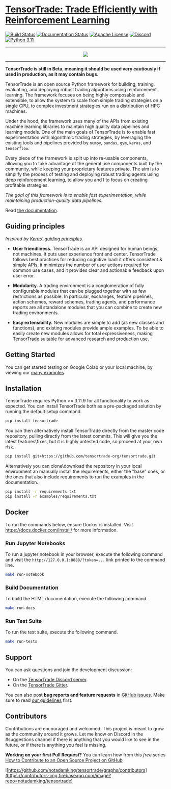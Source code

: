﻿# [TensorTrade: Trade Efficiently with Reinforcement Learning](https://towardsdatascience.com/trade-smarter-w-reinforcement-learning-a5e91163f315?source=friends_link&sk=ea3afd0a305141eb9147be4718826dfb)

[![Build Status](https://travis-ci.com/tensortrade-org/tensortrade.svg?branch=master)](https://travis-ci.org/tensortrade-org/tensortrade)
[![Documentation Status](https://readthedocs.org/projects/tensortrade/badge/?version=latest)](https://tensortrade.org)
[![Apache License](https://img.shields.io/github/license/tensortrade-org/tensortrade.svg?color=brightgreen)](http://www.apache.org/licenses/LICENSE-2.0)
[![Discord](https://img.shields.io/discord/592446624882491402.svg?color=brightgreen)](https://discord.gg/ZZ7BGWh)
[![Python 3.11](https://img.shields.io/badge/python-3.11-blue.svg)](https://www.python.org/downloads/release/python-3110/)

---

<div align="center">
  <img src="https://github.com/notadamking/tensortrade/blob/master/docs/source/_static/logo.jpg">
</div>

---

**TensorTrade is still in Beta, meaning it should be used very cautiously if used in production, as it may contain bugs.**

TensorTrade is an open source Python framework for building, training, evaluating, and deploying robust trading algorithms using reinforcement learning. The framework focuses on being highly composable and extensible, to allow the system to scale from simple trading strategies on a single CPU, to complex investment strategies run on a distribution of HPC machines.

Under the hood, the framework uses many of the APIs from existing machine learning libraries to maintain high quality data pipelines and learning models. One of the main goals of TensorTrade is to enable fast experimentation with algorithmic trading strategies, by leveraging the existing tools and pipelines provided by `numpy`, `pandas`, `gym`, `keras`, and `tensorflow`.

Every piece of the framework is split up into re-usable components, allowing you to take advantage of the general use components built by the community, while keeping your proprietary features private. The aim is to simplify the process of testing and deploying robust trading agents using deep reinforcement learning, to allow you and I to focus on creating profitable strategies.

_The goal of this framework is to enable fast experimentation, while maintaining production-quality data pipelines._

Read [the documentation](https://www.tensortrade.org/en/latest/).

## Guiding principles

_Inspired by [Keras' guiding principles](https://github.com/keras-team/keras)._

- **User friendliness.** TensorTrade is an API designed for human beings, not machines. It puts user experience front and center. TensorTrade follows best practices for reducing cognitive load: it offers consistent & simple APIs, it minimizes the number of user actions required for common use cases, and it provides clear and actionable feedback upon user error.

- **Modularity.** A trading environment is a conglomeration of fully configurable modules that can be plugged together with as few restrictions as possible. In particular, exchanges, feature pipelines, action schemes, reward schemes, trading agents, and performance reports are all standalone modules that you can combine to create new trading environments.

- **Easy extensibility.** New modules are simple to add (as new classes and functions), and existing modules provide ample examples. To be able to easily create new modules allows for total expressiveness, making TensorTrade suitable for advanced research and production use.

## Getting Started

You can get started testing on Google Colab or your local machine, by viewing our [many examples](https://github.com/tensortrade-org/tensortrade/tree/master/examples)

## Installation

TensorTrade requires Python >= 3.11.9 for all functionality to work as expected.
You can install TensorTrade both as a pre-packaged solution by running the default setup command.
```bash
pip install tensortrade
```
You can then alternatively install TensorTrade directly from the master code repository, pulling directly from the latest commits. This will give you the latest features\fixes, but it is highly untested code, so proceed at your own risk.
```bash
pip install git+https://github.com/tensortrade-org/tensortrade.git
```
Alternatively you can clone\download the repository in your local environment an manually install the requirements, either the "base" ones, or the ones that also include requirements to run the examples in the documentation.
```bash
pip install -r requirements.txt
pip install -r examples/requirements.txt
```

## Docker

To run the commands below, ensure Docker is installed. Visit https://docs.docker.com/install/ for more information.

### Run Jupyter Notebooks

To run a jupyter notebook in your browser, execute the following command and visit the `http://127.0.0.1:8888/?token=...` link printed to the command line.

```bash
make run-notebook
```

### Build Documentation

To build the HTML documentation, execute the following command.

```bash
make run-docs
```

### Run Test Suite

To run the test suite, execute the following command.

```bash
make run-tests
```

## Support

You can ask questions and join the development discussion:

- On the [TensorTrade Discord server](https://discord.gg/ZZ7BGWh).
- On the [TensorTrade Gitter](https://gitter.im/tensortrade-framework/community).

You can also post **bug reports and feature requests** in [GitHub issues](https://github.com/notadamking/tensortrade/issues). Make sure to read [our guidelines](https://github.com/notadamking/tensortrade/blob/master/CONTRIBUTING.md) first.


## Contributors

Contributions are encouraged and welcomed. This project is meant to grow as the community around it grows. Let me know on Discord in the #suggestions channel if there is anything that you would like to see in the future, or if there is anything you feel is missing.

**Working on your first Pull Request?** You can learn how from this _free_ series [How to Contribute to an Open Source Project on GitHub](https://egghead.io/series/how-to-contribute-to-an-open-source-project-on-github)

![https://github.com/notadamking/tensortrade/graphs/contributors](https://contributors-img.firebaseapp.com/image?repo=notadamking/tensortrade)
